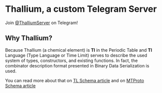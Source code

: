 # Thallium, a custom Telegram Server

Join [@ThalliumServer](https://t.me/ThalliumServer) on Telegram!
## Why Thallium?
Because Thallium (a chemical element) is **Tl** in the Periodic Table and **Tl** Language (Type Language or Time Limit) serves to describe the used system of types, constructors, and existing functions. In fact, the combinator description format presented in Binary Data Serialization is used.

You can read more about that on [TL Schema article](https://core.telegram.org/mtproto/TL) and on [MTProto Schema article](https://core.telegram.org/schema/mtproto)
